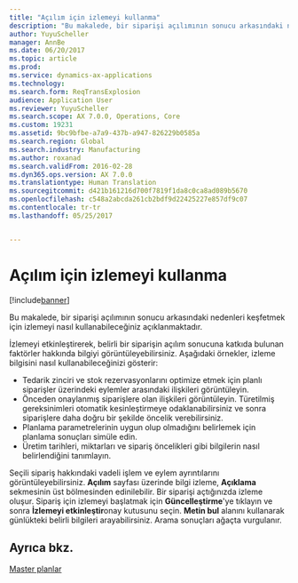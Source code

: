 ```yaml
---
title: "Açılım için izlemeyi kullanma"
description: "Bu makalede, bir siparişi açılımının sonucu arkasındaki nedenleri keşfetmek için izlemeyi nasıl kullanabileceğiniz açıklanmaktadır."
author: YuyuScheller
manager: AnnBe
ms.date: 06/20/2017
ms.topic: article
ms.prod: 
ms.service: dynamics-ax-applications
ms.technology: 
ms.search.form: ReqTransExplosion
audience: Application User
ms.reviewer: YuyuScheller
ms.search.scope: AX 7.0.0, Operations, Core
ms.custom: 19231
ms.assetid: 9bc9bfbe-a7a9-437b-a947-826229b0585a
ms.search.region: Global
ms.search.industry: Manufacturing
ms.author: roxanad
ms.search.validFrom: 2016-02-28
ms.dyn365.ops.version: AX 7.0.0
ms.translationtype: Human Translation
ms.sourcegitcommit: d421b161216d700f7819f1da8c0ca8ad089b5670
ms.openlocfilehash: c548a2abcda261cb2bdf9d22425227e857df9c07
ms.contentlocale: tr-tr
ms.lasthandoff: 05/25/2017


---
```


# <a name="use-tracing-for-explosion"></a>Açılım için izlemeyi kullanma

[!include[banner](../includes/banner.md)]


Bu makalede, bir siparişi açılımının sonucu arkasındaki nedenleri keşfetmek için izlemeyi nasıl kullanabileceğiniz açıklanmaktadır.

İzlemeyi etkinleştirerek, belirli bir siparişin açılım sonucuna katkıda bulunan faktörler hakkında bilgiyi görüntüleyebilirsiniz. Aşağıdaki örnekler, izleme bilgisini nasıl kullanabileceğinizi gösterir:

-   Tedarik zinciri ve stok rezervasyonlarını optimize etmek için planlı siparişler üzerindeki eylemler arasındaki ilişkileri görüntüleyin.
-   Önceden onaylanmış siparişlere olan ilişkileri görüntüleyin. Türetilmiş gereksinimleri otomatik kesinleştirmeye odaklanabilirsiniz ve sonra siparişlere daha doğru bir şekilde öncelik verebilirsiniz.
-   Planlama parametrelerinin uygun olup olmadığını belirlemek için planlama sonuçları simüle edin.
-   Üretim tarihleri, miktarları ve sipariş öncelikleri gibi bilgilerin nasıl belirlendiğini tanımlayın.

Seçili sipariş hakkındaki vadeli işlem ve eylem ayrıntılarını görüntüleyebilirsiniz. **Açılım** sayfası üzerinde bilgi izleme, **Açıklama** sekmesinin üst bölmesinden edinilebilir. Bir siparişi açtığınızda izleme oluşur. Sipariş için izlemeyi başlatmak için **Güncelleştirme**'ye tıklayın ve sonra **İzlemeyi etkinleştir**onay kutusunu seçin. **Metin bul** alanını kullanarak günlükteki belirli bilgileri arayabilirsiniz. Arama sonuçları ağaçta vurgulanır.

<a name="see-also"></a>Ayrıca bkz.
--------

[Master planlar](master-plans.md)




